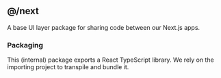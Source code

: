 ## @/next

A base UI layer package for sharing code between our Next.js apps.

### Packaging

This (internal) package exports a React TypeScript library. We rely on the
importing project to transpile and bundle it.
